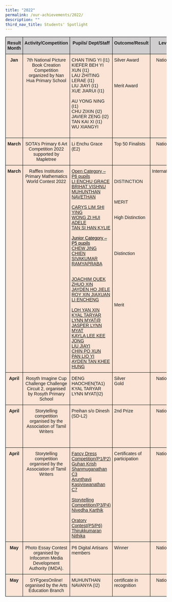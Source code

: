 ```yaml
---
title: "2022"
permalink: /our-achievements/2022/
description: ""
third_nav_title: Students' Spotlight
---
```



<style type="text/css">
.tg  {border-collapse:collapse;border-spacing:0;}
.tg td{border-color:black;border-style:solid;border-width:1px;font-family:Arial, sans-serif;font-size:14px;
  overflow:hidden;padding:10px 5px;word-break:normal;}
.tg th{border-color:black;border-style:solid;border-width:1px;font-family:Arial, sans-serif;font-size:14px;
  font-weight:normal;overflow:hidden;padding:10px 5px;word-break:normal;}
.tg .tg-9kwi{background-color:#FBE4D5;text-align:left;text-decoration:underline;vertical-align:top}
.tg .tg-ky54{background-color:#FBE4D5;text-align:left;vertical-align:top}
.tg .tg-n5a3{background-color:#D0CECE;font-weight:bold;text-align:center;vertical-align:top}
.tg .tg-dhl3{background-color:#FBE4D5;font-weight:bold;text-align:center;vertical-align:top}
.tg .tg-q6ie{background-color:#FBE4D5;text-align:center;vertical-align:top}
</style>
<table class="tg">
<thead>
  <tr>
    <th class="tg-n5a3">Result Month</th>
    <th class="tg-n5a3">Activity/Competition</th>
    <th class="tg-n5a3">Pupils/ Dept/Staff</th>
    <th class="tg-n5a3">Outcome/Result</th>
    <th class="tg-n5a3">Level</th>
  </tr>
</thead>
<tbody>
  <tr>
    <td class="tg-dhl3">Jan</td>
    <td class="tg-q6ie">7th National Picture Book Creation Competition organized by Nan Hua Primary School </td>
    <td class="tg-ky54">CHAN TING YI (I1)<br>KIEFER BEH YI XUN (I1)<br>LAU ZHITING LERAE (I1)<br>LIU JIAYI (I1)<br>XUE JIARUI (I1)<br> <br>AU YONG NING (I1)<br>CHU ZIXIN (I2)<br>JAVIER ZENG (I2)<br>TAN KAI XI (I1)<br>WU XIANGYI<br> <br> </td>
    <td class="tg-ky54">Silver Award<br> <br> <br> <br> <br>Merit Award</td>
    <td class="tg-q6ie">National</td>
  </tr>
  <tr>
    <td class="tg-dhl3">March</td>
    <td class="tg-q6ie">SOTA’s Primary 6 Art Competition 2022 supported by Mapletree<br> </td>
    <td class="tg-ky54">Li Enchu Grace (E2)</td>
    <td class="tg-ky54">Top 50 Finalists</td>
    <td class="tg-q6ie">National</td>
  </tr>
  <tr>
    <td class="tg-dhl3">March</td>
    <td class="tg-q6ie">Raffles Institution Primary Mathematics <br>World Contest 2022<br> </td>
    <td class="tg-9kwi">Open Category – P6 pupils<br>LI ENCHU GRACE<br>BRIHAT VISHNU<br>MUHUNTHAN NAVETHAN<br> <br>CARYS LIM SHI YING<br>WONG ZI HUI ADELE<br>TAN SI HAN KYLIE<br> <br><span style="color:black">Junior Category – P5 pupils</span><br>CHEW JING CHIEN<br>SIVAKUMAR RAMYAPRABA<br><br><br>JOACHIM QUEK ZHUO XIN<br>JAYDEN HO JIELE<br>ROY XIN JIAXUAN<br>LI ENCHENG<br> <br>LOH YAN XIN<br>KYAL TARYAR LYNN MYAT@ JASPER LYNN MYAT<br>KAYLA LEE KEE JONG<br>LIU JIAYI<br>CHIN PO XUN<br>PAN LIO YI<br>AYDEN TAN KHEE HUNG</td>
    <td class="tg-ky54"> <br><span style="color:#222"> </span><br><span style="color:#222">DISTINCTION</span><br><span style="color:#222"> </span><br><span style="color:#222"> </span><br><span style="color:#222"> </span><br><span style="color:#222">MERIT</span><br><span style="color:#222"> </span><br><span style="color:#222"> </span><br>High Distinction<br><br><br><br><br><br><br>Distinction<br><br><br><br><br><br><br><br><br> <br>Merit<br> </td>
    <td class="tg-q6ie">International</td>
  </tr>
  <tr>
    <td class="tg-dhl3">April</td>
    <td class="tg-q6ie">Rosyth Imagine Cup Challenge Challenge Circuit 2, organised by Rosyth Primary School<br> </td>
    <td class="tg-ky54">DENG HAOCHEN(TA1) <br>KYAL TARYAR LYNN MYAT(I2) </td>
    <td class="tg-ky54">Silver<br>Gold</td>
    <td class="tg-q6ie">   National                </td>
  </tr>
  <tr>
    <td class="tg-dhl3">April</td>
    <td class="tg-q6ie">Storytelling competition organised by the Association of Tamil Writers<br> <br> <br> </td>
    <td class="tg-ky54">Preihan s/o Dinesh (SD-L2)</td>
    <td class="tg-ky54">2nd Prize</td>
    <td class="tg-q6ie">National</td>
  </tr>
  <tr>
    <td class="tg-dhl3">April</td>
    <td class="tg-q6ie">Storytelling competition organised by the Association of Tamil Writers<br> </td>
    <td class="tg-9kwi">Fancy Dress Competition(P1/P2)<br>Guhan Krish Shanmuganathan C3<br> Arunthavii Kasiviswanathan C7<br> <br>Storytelling Competition(P3/P4)<br>Nivedha Karthik<br> <br>Oratory Contest(P5/P6)<br>Thirukkumaran Nithika</td>
    <td class="tg-ky54">Certificates of participation</td>
    <td class="tg-q6ie">National</td>
  </tr>
  <tr>
    <td class="tg-dhl3">May</td>
    <td class="tg-q6ie">Photo Essay Contest organised by Infocomm Media Development Authority (IMDA).</td>
    <td class="tg-ky54">P6 Digital Artisans members</td>
    <td class="tg-ky54">Winner</td>
    <td class="tg-q6ie">National</td>
  </tr>
  <tr>
    <td class="tg-dhl3">May</td>
    <td class="tg-q6ie">SYFgoesOnline! organised by the Arts Education Branch<br> </td>
    <td class="tg-ky54">MUHUNTHAN NAVANYA (I2)</td>
    <td class="tg-ky54">certificate in recognition</td>
    <td class="tg-q6ie">National</td>
  </tr>
</tbody>
</table>